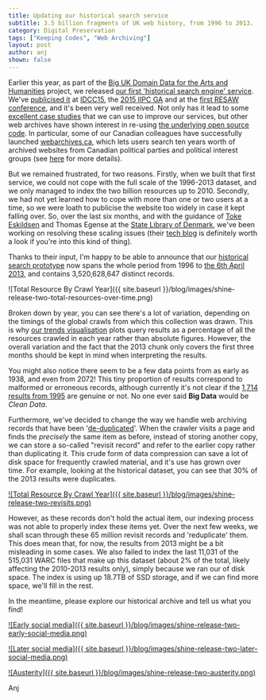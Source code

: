 ```yaml
---
title: Updating our historical search service
subtitle: 3.5 billion fragments of UK web history, from 1996 to 2013.
category: Digital Preservation
tags: ["Keeping Codes", "Web Archiving"]
layout: post
author: anj
shown: false
---
```


Earlier this year, as part of the [Big UK Domain Data for the Arts and Humanities][1] project, we released [our first 'historical search engine' service][2]. We've [publicised it][3] at [IDCC15][4], the [2015 IIPC GA][5] and at the [first RESAW conference][6], and it's been very well received. Not only has it lead to some [excellent case studies][7] that we can use to improve our services, but other web archives have shown interest in re-using [the underlying open source code][8]. In particular, some of our Canadian colleagues have successfully launched [webarchives.ca][9], which lets users search ten years worth of archived websites from Canadian political parties and political interest groups (see [here][10] for more details). 

But we remained frustrated, for two reasons. Firstly, when we built that first service, we could not cope with the full scale of the 1996-2013 dataset, and we only managed to index the two billion resources up to 2010. Secondly, we had not yet learned how to cope with more than one or two users at a time, so we were loath to publicise the website too widely in case it kept falling over. So, over the last six months, and with the guidance of [Toke Eskildsen][11] and Thomas Egense at the [State Library of Denmark][13], we've been working on resolving these scaling issues (their [tech blog][14] is definitely worth a look if you're into this kind of thing).

Thanks to their input, I'm happy to be able to announce that our [historical search prototype][15] now spans the whole period from 1996 to [the 6th April 2013][16], and contains 3,520,628,647 distinct records.

![Total Resource By Crawl Year]({{ site.baseurl }}/blog/images/shine-release-two-total-resources-over-time.png)

Broken down by year, you can see there's a lot of variation, depending on the timings of the global crawls from which this collection was drawn. This is why [our trends visualisation][15] plots query results as a percentage of all the resources crawled in each year rather than absolute figures. However, the overall variation and the fact that the 2013 chunk only covers the first three months should be kept in mind when interpreting the results.

You might also notice there seem to be a few data points from as early as 1938, and even from 2072! This tiny proportion of results correspond to malformed or erroneous records, although currently it's not clear if the [1,714 results from 1995][17] are genuine or not. No one ever said **Big Data** would be *Clean Data*.

Furthermore, we've decided to change the way we handle web archiving records that have been '[de-duplicated][18]'. When the crawler visits a page and finds the *precisely* the same item as before, instead of storing another copy, we can store a so-called "revisit record" and refer to the earlier copy rather than duplicating it. This crude form of data compression can save a lot of disk space for frequently crawled material, and it's use has grown over time. For example, looking at the historical dataset, you can see that 30% of the 2013 results were duplicates.

[![Total Resource By Crawl Year]({{ site.baseurl }}/blog/images/shine-release-two-revisits.png)](https://www.webarchive.org.uk/shine/graph?query=record_type:%22revisit%22)

However, as these records don't hold the actual item, our indexing process was not able to properly index these items yet. Over the next few weeks, we shall scan through these 65 million revisit records and 'reduplicate' them. This does mean that, for now, the results from 2013 might be a bit misleading in some cases. We also failed to index the last 11,031 of the 515,031 WARC files that make up this dataset (about 2% of the total, likely affecting the 2010-2013 results only), simply because we ran our of disk space. The index is using up 18.7TB of SSD storage, and if we can find more space, we'll fill in the rest.

In the meantime, please explore our historical archive and tell us what you find! 

[![Early social media]({{ site.baseurl }}/blog/images/shine-release-two-early-social-media.png)](https://www.webarchive.org.uk/shine/graph?query=%22geocities%22%2C%22friendster%22%2C%22orkut%22&year_start=1996&year_end=2013&action=update)

[![Later social media]({{ site.baseurl }}/blog/images/shine-release-two-later-social-media.png)](https://www.webarchive.org.uk/shine/graph?query=%22myspace%22%2C%22facebook%22%2C%22twitter%22&year_start=1996&year_end=2013&action=update)

[![Austerity]({{ site.baseurl }}/blog/images/shine-release-two-austerity.png)](https://www.webarchive.org.uk/shine/graph?query=%28%22sub-prime%22+OR+%22subprime%22%29+AND+mortgage%2C+austerity+NOT+domain%3Amotorbooks.co.uk%2C+%22financial+crisis%22&year_start=1996&year_end=2013&action=update)

Anj


[1]: http://buddah.projects.history.ac.uk/
[2]: http://britishlibrary.typepad.co.uk/webarchive/2015/02/building-a-historical-search-engine-is-no-easy-thing.html
[3]: britishlibrary.typepad.co.uk/webarchive/2015/06/towards-a-macroscope-for-uk-web-history.html
[4]: http://www.dcc.ac.uk/events/idcc15/programme-presentations
[5]: http://netpreserve.org/general-assembly/2015/overview
[6]: http://events.netlab.dk/conference/index.php/resaw/june2015
[7]: http://buddah.projects.history.ac.uk/2015/07/09/project-case-studies-now-available/
[8]: https://github.com/ukwa/shine
[9]: http://webarchives.ca/
[10]: http://webarchives.ca/about/
[11]: https://twitter.com/TokeEskildsen
[12]: https://twitter.com/thomasegense
[13]: https://en.statsbiblioteket.dk/
[14]: https://sbdevel.wordpress.com/
[15]: https://www.webarchive.org.uk/shine/graph
[16]: http://www.bl.uk/catalogues/search/non-print_legal_deposit.html#april
[17]: https://www.webarchive.org.uk/shine/search?query=*:*&tab=results&action=search&facet.in.crawl_year=%221995%22
[18]: https://iipc.github.io/warc-specifications/specifications/warc-deduplication/recording-arbitrary-duplicates-1.0/
